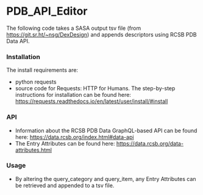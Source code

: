 # PDB_API_Editor
The following code takes a SASA output tsv file (from https://git.sr.ht/~nsg/DexDesign) and appends descriptors using RCSB PDB Data API.


### Installation
The install requirements are:
- python requests
- source code for Requests: HTTP for Humans. The step-by-step instructions for installation can be found here: https://requests.readthedocs.io/en/latest/user/install/#install

### API
- Information about the RCSB PDB Data GraphQL-based API can be found here: https://data.rcsb.org/index.html#data-api
- The Entry Attributes can be found here: https://data.rcsb.org/data-attributes.html

### Usage
- By altering the query_category and query_item, any Entry Attributes can be retrieved and appended to a tsv file.
